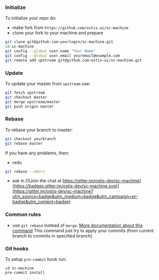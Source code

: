 ### Initialize
To initialize your repo do:

 * make fork from `https://github.com/ostis-ai/sc-machine`
 * clone your fork to your machine and prepare
```sh
git clone git@github.com:yourlogin/sc-machine.git
cd sc-machine
git config --global user.name "Your Name"
git config --global user.email youremail@example.com
git remote add upstream git@github.com:ostis-ai/sc-machine.git
```
### Update 
To update your master from `upstream` use:
```sh
git fetch upstream
git checkout master
git merge upstream/master
git push origin master
```

### Rebase
To rebase your branch to master:
```sh
git checkout yourbranch
git rebase master
```

If you have any problems, then:

* redo
```sh
git rebase --abort
```
* ask in 
[![Join the chat at https://gitter.im/ostis-dev/sc-machine](https://badges.gitter.im/ostis-dev/sc-machine.svg)](https://gitter.im/ostis-dev/sc-machine?utm_source=badge&utm_medium=badge&utm_campaign=pr-badge&utm_content=badge)

### Common rules
* use `git rebase` instead of `merge`. [More documentation about this command](https://git-scm.com/docs/git-rebase) This command just try to apply your commits (from current branch to commits in specified branch)

### Git hooks

To setup `pre-commit` hook run:
```shell
cd sc-machine
pre-commit install
```